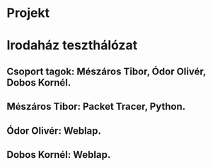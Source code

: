 # Projekt
# Irodaház teszthálózat
## Csoport tagok: Mészáros Tibor, Ódor Olivér, Dobos Kornél.
## Mészáros Tibor: Packet Tracer, Python.
## Ódor Olivér: Weblap.
## Dobos Kornél: Weblap.
